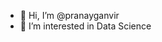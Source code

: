 - 👋 Hi, I’m @pranayganvir
- 👀 I’m interested in Data Science


<!---
pranayganvir/pranayganvir is a ✨ special ✨ repository because its `README.md` (this file) appears on your GitHub profile.
You can click the Preview link to take a look at your changes.
--->
